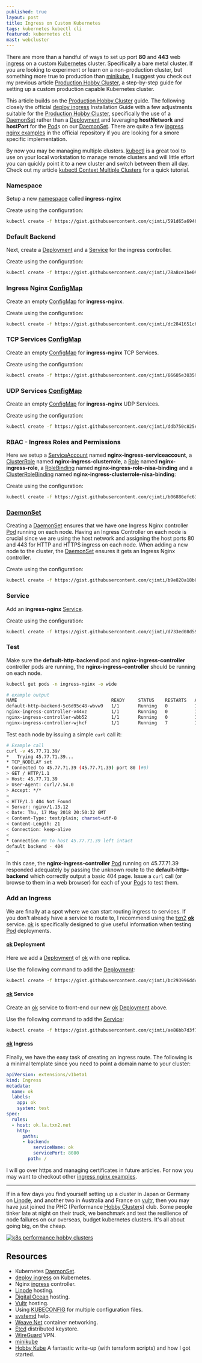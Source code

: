 ```yaml
---
published: true
layout: post
title: Ingress on Custom Kubernetes
tags: kubernetes kubectl cli
featured: kubernetes cli
mast: webcluster
---
```


There are more than a handful of ways to set up port **80** and **443** web [ingress] on a custom [Kubernetes] cluster. Specifically a bare metal cluster. If you are looking to experiment or learn on a non-production cluster, but something more true to production than [minikube], I suggest you check out my previous article [Production Hobby Cluster], a step-by-step guide for setting up a custom production capable Kubernetes cluster.

This article builds on the [Production Hobby Cluster] guide. The following closely the official [deploy ingress] Installation Guide with a few adjustments suitable for the [Production Hobby Cluster], specifically the use of a [DaemonSet] rather than a [Deployment] and leveraging **hostNetwork** and **hostPort** for the [Pod]s on our [DaemonSet]. There are quite a few [ingress nginx examples] in the official repository if you are looking for a smore specific implementation.

By now you may be managing multiple clusters. [kubectl] is a great tool to use on your local workstation to manage remote clusters and will little effort you can quickly point it to a new cluster and switch between them all day. Check out my article [kubectl Context Multiple Clusters](https://mk.imti.co/kubectl-remote-context/) for a quick tutorial.

### Namespace

Setup a new [namespace] called **ingress-nginx**

<script src="https://gist.github.com/cjimti/591d65a6940a87e7136bf0f51f438088.js"></script>

Create using the configuration:

```bash
kubectl create -f https://gist.githubusercontent.com/cjimti/591d65a6940a87e7136bf0f51f438088/raw/0c5db06855d285d8a8b5bac1bfa6c9ed64b00c3b/00-namespace.yml
```

### Default Backend

Next, create a [Deployment] and a [Service] for the ingress controller.

<script src="https://gist.github.com/cjimti/78a8ce1be09a9e874f6af54a6c8e4714.js"></script>

Create using the configuration:

```bash
kubectl create -f https://gist.githubusercontent.com/cjimti/78a8ce1be09a9e874f6af54a6c8e4714/raw/95b172435fbc2b4551daf375e19f569bd9cc3aec/01-default-backend.yml
```

### Ingress Nginx [ConfigMap]

Create an empty [ConfigMap] for **ingress-nginx**.

<script src="https://gist.github.com/cjimti/dc2841651c68a463b8990e6ce2ddb0c8.js"></script>

Create using the configuration:

```bash
kubectl create -f https://gist.githubusercontent.com/cjimti/dc2841651c68a463b8990e6ce2ddb0c8/raw/2d4af61ac416e7494dac37c2eaf8bb024a1306a2/02-empty-configmap.yml
```

### TCP Services [ConfigMap]

Create an empty [ConfigMap] for **ingress-nginx** TCP Services.

<script src="https://gist.github.com/cjimti/66605e303591b61e1baa347547336f2c.js"></script>

Create using the configuration:

```bash
kubectl create -f https://gist.githubusercontent.com/cjimti/66605e303591b61e1baa347547336f2c/raw/eb6d3a6d1c5d0a47e4105a21d73573cb8e844406/03-tcp-services-configmap.yaml
```

### UDP Services [ConfigMap]

Create an empty [ConfigMap] for **ingress-nginx** UDP Services.

<script src="https://gist.github.com/cjimti/ddb750c825e42ffd398da4590d4b61f7.js"></script>

Create using the configuration:

```bash
kubectl create -f https://gist.githubusercontent.com/cjimti/ddb750c825e42ffd398da4590d4b61f7/raw/88061f9096e11be3457967b3ad5be6c2a1dcf68e/04-udp-services-configmap.yaml
```

### RBAC - Ingress Roles and Permissions

Here we setup a [ServiceAccount] named **nginx-ingress-serviceaccount**, a [ClusterRole] named **nginx-ingress-clusterrole**, a [Role] named **nginx-ingress-role**, a [RoleBinding] named **nginx-ingress-role-nisa-binding** and a [ClusterRoleBinding] named
**nginx-ingress-clusterrole-nisa-binding**:

<script src="https://gist.github.com/cjimti/b06886efc6313192282224d7c84c2151.js"></script>

Create using the configuration:

```bash
kubectl create -f https://gist.githubusercontent.com/cjimti/b06886efc6313192282224d7c84c2151/raw/0c0c6501124c96d7229cafaeafe9f2a00db3fbea/05-rbac.yml
```

### [DaemonSet]

Creating a [DaemonSet] ensures that we have one Ingress Nginx controller [Pod] running on each node. Having an Ingress Controller on each node is crucial since we are using the host network and assigning the host ports 80 and 443 for HTTP and HTTPS ingress on each node. When adding a new node to the cluster, the [DaemonSet] ensures it gets an Ingress Nginx controller.

<script src="https://gist.github.com/cjimti/b9e820a18b06bd8a735b3b0676724826.js"></script>

Create using the configuration:

```bash
kubectl create -f https://gist.githubusercontent.com/cjimti/b9e820a18b06bd8a735b3b0676724826/raw/d4a0317cfe4ae4c4739d1d04e94c55b8d1426a98/06-ds.yaml
```

### Service

Add an **ingress-nginx** [Service].

<script src="https://gist.github.com/cjimti/d733ed08d59b3779233fb6edc175bb75.js"></script>

Create using the configuration:

```bash
kubectl create -f https://gist.githubusercontent.com/cjimti/d733ed08d59b3779233fb6edc175bb75/raw/a62765921f4fff395032d0e1f0a6db2cb773ab1c/07-service-nodeport.yaml
```

### Test

Make sure the **default-http-backend** pod and **nginx-ingress-controller** controller pods are running, the **nginx-ingress-controller** should be running on each node.

```bash
kubectl get pods -n ingress-nginx -o wide

# example output
NAME                                   READY     STATUS    RESTARTS   AGE       IP               NODE
default-http-backend-5c6d95c48-wbvw9   1/1       Running   0          1d        10.42.0.0        la2
nginx-ingress-controller-v44xz         1/1       Running   0          1d        45.77.71.39      la2
nginx-ingress-controller-wbb52         1/1       Running   0          1d        149.28.77.205    la3
nginx-ingress-controller-wjhcf         1/1       Running   7          1d        108.61.214.169   la1

```

Test each node by issuing a simple `curl` call it:

```bash
# Example call
curl -v 45.77.71.39/
*   Trying 45.77.71.39...
* TCP_NODELAY set
* Connected to 45.77.71.39 (45.77.71.39) port 80 (#0)
> GET / HTTP/1.1
> Host: 45.77.71.39
> User-Agent: curl/7.54.0
> Accept: */*
> 
< HTTP/1.1 404 Not Found
< Server: nginx/1.13.12
< Date: Thu, 17 May 2018 20:50:32 GMT
< Content-Type: text/plain; charset=utf-8
< Content-Length: 21
< Connection: keep-alive
< 
* Connection #0 to host 45.77.71.39 left intact
default backend - 404
~

```

In this case, the **nginx-ingress-controller** [Pod] running on 45.77.71.39 responded adequately by passing the unknown route to the **default-http-backend** which correctly output a basic 404 page. Issue a `curl` call (or browse to them in a web browser) for each of your [Pod]s to test them.

### Add an Ingress

We are finally at a spot where we can start routing ingress to services. If you don't already have a service to route to, I recommend using the [txn2] **[ok]** service. [ok] is specifically designed to give useful information when testing [Pod] deployments.

#### [ok] Deployment

Here we add a [Deployment] of [ok] with one replica.

<script src="https://gist.github.com/cjimti/bc293996ddcc3bf0cb9e5c3514ef1853.js"></script>

Use the following command to add the [Deployment]:

```bash
kubectl create -f https://gist.githubusercontent.com/cjimti/bc293996ddcc3bf0cb9e5c3514ef1853/raw/18a26df0df3d239b679446af8b7b55f29d2271ba/00-ok-deployment.yml
```

#### [ok] Service

Create an [ok] service to front-end our new [ok] [Deployment] above.

<script src="https://gist.github.com/cjimti/ae86bb7d3f777ac61e9ff9794ca52521.js"></script>

Use the following command to add the [Service]:

```bash
kubectl create -f https://gist.githubusercontent.com/cjimti/ae86bb7d3f777ac61e9ff9794ca52521/raw/b4f4bf26bf5526953bcc4e0c538887bfa7be1484/10-ok-service.yml
```

#### [ok] Ingress

Finally, we have the easy task of creating an ingress route. The following is a minimal template since you need to point a domain name to your cluster:

```yaml
apiVersion: extensions/v1beta1
kind: Ingress
metadata:
  name: ok
  labels:
    app: ok
    system: test
spec:
  rules:
  - host: ok.la.txn2.net
    http:
      paths:
      - backend:
          serviceName: ok
          servicePort: 8080
        path: /
```

I will go over https and managing certificates in future articles. For now you may want to checkout other [ingress nginx examples].

---

If in a few days you find yourself setting up a cluster in Japan or Germany on [Linode], and another two in Australia and France on [vultr], then you may have just joined the PHC (Performance [Hobby Cluster]s) club. Some people tinker late at night on their truck, we benchmark and test the resilience of node failures on our overseas, budget kubernetes clusters. It's all about going big, on the cheap.

[![k8s performance hobby clusters](https://github.com/cjimti/mk/raw/master/images/content/k8s-tshirt-banner.jpg)](https://amzn.to/2wzP4mg)



## Resources

- Kubernetes [DaemonSet].
- [deploy ingress] on Kubernetes.
- Nginx [ingress] controller.
- [Linode] hosting.
- [Digital Ocean] hosting.
- [Vultr] hosting.
- Using [KUBECONFIG] for multiple configuration files.
- [systemd] help.
- [Weave Net] container networking.
- [Etcd] distributed keystore.
- [WireGuard] VPN.
- [minikube]
- [Hobby Kube] A fantastic write-up (with terraform scripts) and how I got started.

[ingress nginx examples]: https://github.com/kubernetes/ingress-nginx/tree/master/docs/examples
[kubectl]: https://kubernetes.io/docs/tasks/tools/install-kubectl/
[ok]: https://github.com/txn2/ok
[txn2]: https://txn2.com
[ServiceAccount]: https://kubernetes.io/docs/admin/service-accounts-admin/
[ClusterRole]: https://kubernetes.io/docs/admin/authorization/rbac/#role-and-clusterrole
[Role]: https://kubernetes.io/docs/admin/authorization/rbac/#role-and-clusterrole
[RoleBinding]: https://kubernetes.io/docs/admin/authorization/rbac/#rolebinding-and-clusterrolebinding
[ClusterRoleBinding]: https://kubernetes.io/docs/admin/authorization/rbac/#rolebinding-and-clusterrolebinding
[Service]: https://kubernetes.io/docs/concepts/services-networking/service/
[namespace]: https://kubernetes.io/docs/concepts/overview/working-with-objects/namespaces/
[ConfigMap]: https://kubernetes.io/docs/tasks/configure-pod-container/configure-pod-configmap/
[Pod]: https://kubernetes.io/docs/concepts/workloads/pods/pod/
[Deployment]: https://kubernetes.io/docs/concepts/workloads/controllers/deployment/
[minikube]: https://kubernetes.io/docs/getting-started-guides/minikube/
[Kubernetes]: https://kubernetes.io/
[DaemonSet]: https://kubernetes.io/docs/concepts/workloads/controllers/daemonset/
[Hobby Cluster]: https://mk.imti.co/hobby-cluster/
[Production Hobby Cluster]: https://mk.imti.co/hobby-cluster/
[deploy ingress]: https://github.com/kubernetes/ingress-nginx/blob/master/docs/deploy/index.md
[ingress]: https://github.com/kubernetes/ingress-nginx
[Linode]: https://www.linode.com/?r=848a6b0b21dc8edd33124f05ec8f99207ccddfde
[Digital Ocean]: https://m.do.co/c/97b733e7eba4
[vultr]: https://www.vultr.com/?ref=7418713
[KUBECONFIG]: https://kubernetes.io/docs/concepts/configuration/organize-cluster-access-kubeconfig/
[systemd]: https://wiki.ubuntu.com/systemd
[WireGuard]: https://www.wireguard.io/
[Weave Net]: https://www.weave.works/oss/net/
[Etcd]: https://coreos.com/etcd/docs/latest/getting-started-with-etcd.html
[Hobby Kube]: https://github.com/hobby-kube/guide